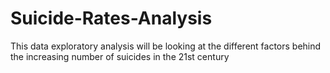 # Suicide-Rates-Analysis
This data exploratory analysis will be looking at the different factors behind the increasing number of suicides in the 21st century
